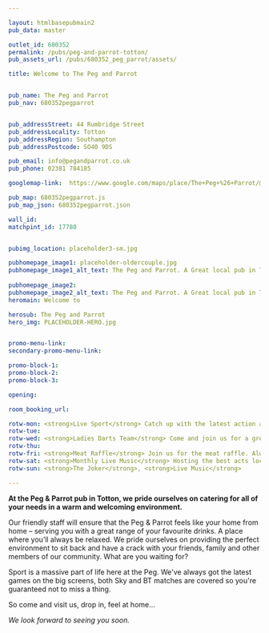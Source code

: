 ```yaml
---

layout: htmlbasepubmain2
pub_data: master

outlet_id: 680352
permalink: /pubs/peg-and-parrot-totton/
pub_assets_url: /pubs/680352_peg_parrot/assets/

title: Welcome to The Peg and Parrot


pub_name: The Peg and Parrot
pub_nav: 680352pegparrot


pub_addressStreet: 44 Rumbridge Street
pub_addressLocality: Totton 
pub_addressRegion: Southampton
pub_addressPostcode: SO40 9DS

pub_email: info@pegandparrot.co.uk
pub_phone: 02381 784185

googlemap-link:  https://www.google.com/maps/place/The+Peg+%26+Parrot/@50.9152096,-1.4889708,17z/data=!4m12!1m6!3m5!1s0x0:0xb3ba3e41f7fb6197!2sThe+Peg+%26+Parrot!8m2!3d50.9151234!4d-1.4872113!3m4!1s0x0:0xb3ba3e41f7fb6197!8m2!3d50.9151234!4d-1.4872113

pub_map: 680352pegparrot.js
pub_map_json: 680352pegparrot.json

wall_id:
matchpint_id: 17780


pubimg_location: placeholder3-sm.jpg

pubhomepage_image1: placeholder-oldercouple.jpg
pubhomepage_image1_alt_text: The Peg and Parrot. A Great local pub in Totton
 
pubhomepage_image2: 
pubhomepage_image2_alt_text: The Peg and Parrot. A Great local pub in Totton
heromain: Welcome to

herosub: The Peg and Parrot
hero_img: PLACEHOLDER-HERO.jpg


promo-menu-link:
secondary-promo-menu-link:

promo-block-1:
promo-block-2: 
promo-block-3: 

opening: 

room_booking_url: 

rotw-mon: <strong>Live Sport</strong> Catch up with the latest action across Sky and BT sport. It's it's on, it's on! <br /><strong>Mens Darts Team</strong> Come and join us for a great match.
rotw-tue: 
rotw-wed: <strong>Ladies Darts Team</strong> Come and join us for a great match.
rotw-thu: 
rotw-fri: <strong>Meat Raffle</strong> Join us for the meat raffle. Always a great selection of meat from our local butcher up for grabs. Don't miss out.
rotw-sat: <strong>Monthly Live Music</strong> Hosting the best acts locally and from further afield.
rotw-sun: <strong>The Joker</strong>, <strong>Live Music</strong>

---
```



**At the Peg & Parrot pub in Totton, we pride ourselves on catering for all of your needs in a warm and welcoming environment.**

Our friendly staff will ensure that the Peg & Parrot feels like your home from home – serving you with a great range of your favourite drinks. A place where you’ll always be relaxed. We pride ourselves on providing the perfect environment to sit back and have a crack with your friends, family and other members of our community. What are you waiting for?

Sport is a massive part of life here at the Peg. We've always got the latest games on the big screens, both Sky and BT matches are covered so you're guaranteed not to miss a thing.

So come and visit us, drop in, feel at home…

*We look forward to seeing you soon.*




